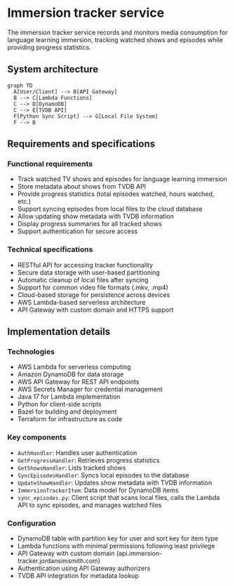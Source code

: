 # Immersion tracker service

The immersion tracker service records and monitors media consumption for language learning immersion, tracking watched shows and episodes while providing progress statistics.

## System architecture

```mermaid
graph TD
  A[User/Client] --> B[API Gateway]
  B --> C[Lambda Functions]
  C --> D[DynamoDB]
  C --> E[TVDB API]
  F[Python Sync Script] --> G[Local File System]
  F --> B
```

## Requirements and specifications

### Functional requirements

- Track watched TV shows and episodes for language learning immersion
- Store metadata about shows from TVDB API
- Provide progress statistics (total episodes watched, hours watched, etc.)
- Support syncing episodes from local files to the cloud database
- Allow updating show metadata with TVDB information
- Display progress summaries for all tracked shows
- Support authentication for secure access

### Technical specifications

- RESTful API for accessing tracker functionality
- Secure data storage with user-based partitioning
- Automatic cleanup of local files after syncing
- Support for common video file formats (.mkv, .mp4)
- Cloud-based storage for persistence across devices
- AWS Lambda-based serverless architecture
- API Gateway with custom domain and HTTPS support

## Implementation details

### Technologies

- AWS Lambda for serverless computing
- Amazon DynamoDB for data storage
- AWS API Gateway for REST API endpoints
- AWS Secrets Manager for credential management
- Java 17 for Lambda implementation
- Python for client-side scripts
- Bazel for building and deployment
- Terraform for infrastructure as code

### Key components

- `AuthHandler`: Handles user authentication
- `GetProgressHandler`: Retrieves progress statistics
- `GetShowsHandler`: Lists tracked shows
- `SyncEpisodesHandler`: Syncs local episodes to the database
- `UpdateShowHandler`: Updates show metadata with TVDB information
- `ImmersionTrackerItem`: Data model for DynamoDB items
- `sync_episodes.py`: Client script that scans local files, calls the Lambda API to sync episodes, and manages watched files

### Configuration

- DynamoDB table with partition key for user and sort key for item type
- Lambda functions with minimal permissions following least privilege
- API Gateway with custom domain (api.immersion-tracker.jordansimsmith.com)
- Authentication using API Gateway authorizers
- TVDB API integration for metadata lookup
